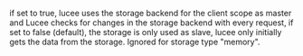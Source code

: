 if set to true, lucee uses the storage backend for the client scope as master and Lucee checks for changes in the storage backend with every request,
			if set to false (default), the storage is only used as slave, lucee only initially gets the data from the storage. Ignored for storage type "memory".
